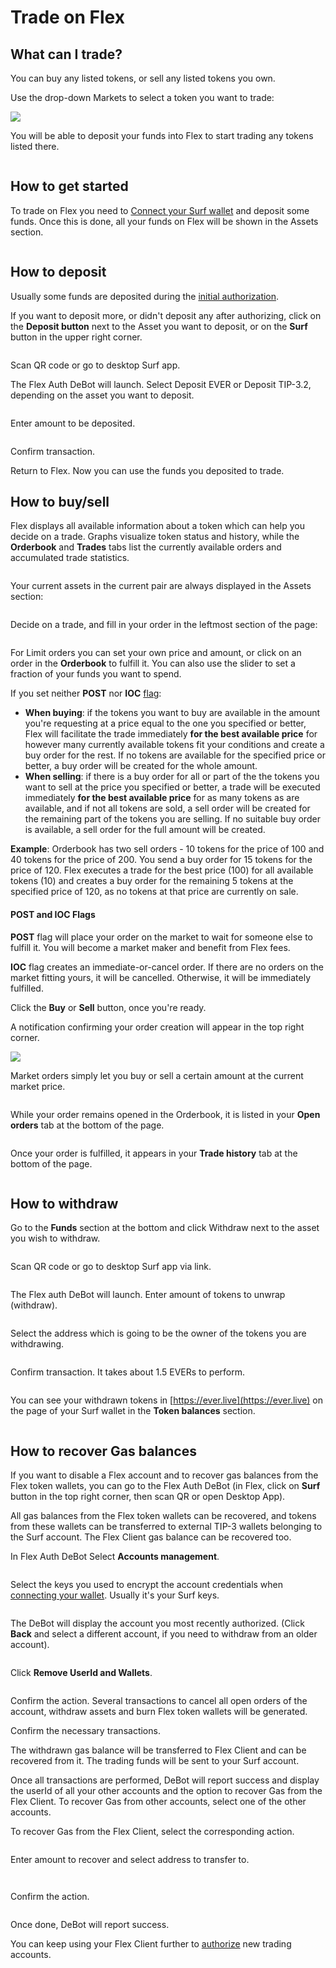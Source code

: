 # Trade on Flex

## What can I trade?

You can buy any listed tokens, or sell any listed tokens you own.

Use the drop-down Markets to select a token you want to trade:

![](<../../.gitbook/assets/Screenshot from 2022-03-29 12-02-48.png>)

You will be able to deposit your funds into Flex to start trading any tokens listed there.

<figure><img src="../../.gitbook/assets/015 (1).png" alt=""><figcaption></figcaption></figure>

## How to get started

To trade on Flex you need to [Connect your Surf wallet](connect-your-wallet.md) and deposit some funds. Once this is done, all your funds on Flex will be shown in the Assets section.

<figure><img src="../../.gitbook/assets/075.png" alt=""><figcaption></figcaption></figure>

## How to deposit

Usually some funds are deposited during the [initial authorization](connect-your-wallet.md).

If you want to deposit more, or didn't deposit any after authorizing, click on the **Deposit button** next to the Asset you want to deposit, or on the **Surf** button in the upper right corner.

<figure><img src="../../.gitbook/assets/0005.png" alt=""><figcaption></figcaption></figure>

Scan QR code or go to desktop Surf app.

The Flex Auth DeBot will launch. Select Deposit EVER or Deposit TIP-3.2, depending on the asset you want to deposit.

<figure><img src="../../.gitbook/assets/0009.png" alt=""><figcaption></figcaption></figure>

Enter amount to be deposited.

<figure><img src="../../.gitbook/assets/0021.png" alt=""><figcaption></figcaption></figure>

Confirm transaction.

Return to Flex. Now you can use the funds you deposited to trade.

## How to buy/sell

Flex displays all available information about a token which can help you decide on a trade. Graphs visualize token status and history, while the **Orderbook** and **Trades** tabs list the currently available orders and accumulated trade statistics.

<figure><img src="../../.gitbook/assets/017 (1).png" alt=""><figcaption></figcaption></figure>

Your current assets in the current pair are always displayed in the Assets section:

<figure><img src="../../.gitbook/assets/073.png" alt=""><figcaption></figcaption></figure>

Decide on a trade, and fill in your order in the leftmost section of the page:

<figure><img src="../../.gitbook/assets/0022.png" alt=""><figcaption></figcaption></figure>

For Limit orders you can set your own price and amount, or click on an order in the **Orderbook** to fulfill it. You can also use the slider to set a fraction of your funds you want to spend.

If you set neither **POST** nor **IOC** [flag](how-to-trade-on-flex.md#post-and-ioc-flags):

* **When buying**: if the tokens you want to buy are available in the amount you're requesting at a price equal to the one you specified or better, Flex will facilitate the trade immediately **for the best available price** for however many currently available tokens fit your conditions and create a buy order for the rest. If no tokens are available for the specified price or better, a buy order will be created for the whole amount.
* **When selling**: if there is a buy order for all or part of the the tokens you want to sell at the price you specified or better, a trade will be executed immediately **for the best available price** for as many tokens as are available, and if not all tokens are sold, a sell order will be created for the remaining part of the tokens you are selling. If no suitable buy order is available, a sell order for the full amount will be created.

**Example**: Orderbook has two sell orders - 10 tokens for the price of 100 and 40 tokens for the price of 200. You send a buy order for 15 tokens for the price of 120. Flex executes a trade for the best price (100) for all available tokens (10) and creates a buy order for the remaining 5 tokens at the specified price of 120, as no tokens at that price are currently on sale.

#### POST and IOC Flags

**POST** flag will place your order on the market to wait for someone else to fulfill it. You will become a market maker and benefit from Flex fees.

**IOC** flag creates an immediate-or-cancel order. If there are no orders on the market fitting yours, it will be cancelled. Otherwise, it will be immediately fulfilled.

Click the **Buy** or **Sell** button, once you're ready.&#x20;

A notification confirming your order creation will appear in the top right corner.

![](../../.gitbook/assets/019.png)

Market orders simply let you buy or sell a certain amount at the current market price.

<figure><img src="../../.gitbook/assets/0023.png" alt=""><figcaption></figcaption></figure>

While your order remains opened in the Orderbook, it is listed in your **Open orders** tab at the bottom of the page.

<figure><img src="../../.gitbook/assets/019 (1).png" alt=""><figcaption></figcaption></figure>

Once your order is fulfilled, it appears in your **Trade history** tab at the bottom of the page.

<figure><img src="../../.gitbook/assets/020 (1).png" alt=""><figcaption></figcaption></figure>

## How to withdraw

Go to the **Funds** section at the bottom and click Withdraw next to the asset you wish to withdraw.

<figure><img src="../../.gitbook/assets/076.png" alt=""><figcaption></figcaption></figure>

Scan QR code or go to desktop Surf app via link.

<figure><img src="../../.gitbook/assets/0044.png" alt=""><figcaption></figcaption></figure>

The Flex auth DeBot will launch. Enter amount of tokens to unwrap (withdraw).

<figure><img src="../../.gitbook/assets/0041.png" alt=""><figcaption></figcaption></figure>

Select the address which is going to be the owner of the tokens you are withdrawing.&#x20;

<figure><img src="../../.gitbook/assets/0042.png" alt=""><figcaption></figcaption></figure>

Confirm transaction. It takes about 1.5 EVERs to perform.

<figure><img src="../../.gitbook/assets/0043.png" alt=""><figcaption></figcaption></figure>

You can see your withdrawn tokens in [https://ever.live](https://ever.live) on the page of your Surf wallet in the **Token balances** section.

<figure><img src="../../.gitbook/assets/0025.png" alt=""><figcaption></figcaption></figure>

## How to recover Gas balances

If you want to disable a Flex account and to recover gas balances from the Flex token wallets, you can go to the Flex Auth DeBot (in Flex, click on **Surf** button in the top right corner, then scan QR or open Desktop App).

All gas balances from the Flex token wallets can be recovered, and tokens from these wallets can be transferred to external TIP-3 wallets belonging to the Surf account. The Flex Client gas balance can be recovered too.

In Flex Auth DeBot Select **Accounts management**.

<figure><img src="../../.gitbook/assets/0009.png" alt=""><figcaption></figcaption></figure>

Select the keys you used to encrypt the account credentials when [connecting your wallet](connect-your-wallet.md). Usually it's your Surf keys.

<figure><img src="../../.gitbook/assets/0045.png" alt=""><figcaption></figcaption></figure>

The DeBot will display the account you most recently authorized. (Click **Back** and select a different account, if you need to withdraw from an older account).

<figure><img src="../../.gitbook/assets/0046.png" alt=""><figcaption></figcaption></figure>

Click **Remove UserId and Wallets**.

<figure><img src="../../.gitbook/assets/0047.png" alt=""><figcaption></figcaption></figure>

Confirm the action. Several transactions to cancel all open orders of the account, withdraw assets and burn Flex token wallets will be generated.

Confirm the necessary transactions.

The withdrawn gas balance will be transferred to Flex Client and can be recovered from it. The trading funds will be sent to your Surf account.

Once all transactions are performed, DeBot will report success and display the userId of all your other accounts and the option to recover Gas from the Flex Client. To recover Gas from other accounts, select one of the other accounts.

To recover Gas from the Flex Client, select the corresponding action.

<figure><img src="../../.gitbook/assets/0050.png" alt=""><figcaption></figcaption></figure>

Enter amount to recover and select address to transfer to.

<figure><img src="../../.gitbook/assets/0051.png" alt=""><figcaption></figcaption></figure>

<figure><img src="../../.gitbook/assets/0052.png" alt=""><figcaption></figcaption></figure>

Confirm the action.

<figure><img src="../../.gitbook/assets/0053.png" alt=""><figcaption></figcaption></figure>

Once done, DeBot will report success.

You can keep using your Flex Client further to [authorize](connect-your-wallet.md) new trading accounts.
